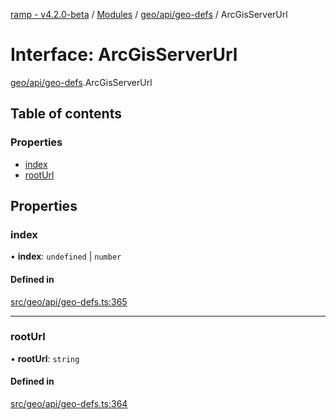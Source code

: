 [ramp - v4.2.0-beta](../README.md) / [Modules](../modules.md) / [geo/api/geo-defs](../modules/geo_api_geo_defs.md) / ArcGisServerUrl

# Interface: ArcGisServerUrl

[geo/api/geo-defs](../modules/geo_api_geo_defs.md).ArcGisServerUrl

## Table of contents

### Properties

- [index](geo_api_geo_defs.ArcGisServerUrl.md#index)
- [rootUrl](geo_api_geo_defs.ArcGisServerUrl.md#rooturl)

## Properties

### index

• **index**: `undefined` \| `number`

#### Defined in

[src/geo/api/geo-defs.ts:365](https://github.com/sharvenp/ramp4-docs/blob/c6cdb39/src/geo/api/geo-defs.ts#L365)

___

### rootUrl

• **rootUrl**: `string`

#### Defined in

[src/geo/api/geo-defs.ts:364](https://github.com/sharvenp/ramp4-docs/blob/c6cdb39/src/geo/api/geo-defs.ts#L364)
